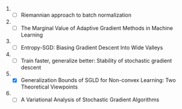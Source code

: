 1. - [ ] Riemannian approach to batch normalization
1. - [ ] The Marginal Value of Adaptive Gradient Methods in Machine Learning
1. - [ ] Entropy-SGD: Biasing Gradient Descent Into Wide Valleys
1. - [ ] Train faster, generalize better: Stability of stochastic gradient descent
1. - [x] Generalization Bounds of SGLD for Non-convex Learning: Two Theoretical Viewpoints
1. - [ ] A Variational Analysis of Stochastic Gradient Algorithms
